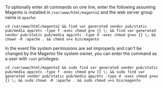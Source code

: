 <div markdown="1">

To optionally enter all commands on one line, enter the following assuming Magento is installed in `/var/www/html/magento2` and the web server group name is `apache`:

	cd /var/www/html/magento2 && find var generated vendor pub/static pub/media app/etc -type f -exec chmod g+w {} \; && find var generated vendor pub/static pub/media app/etc -type d -exec chmod g+ws {} \; && chown -R :apache . && chmod u+x bin/magento

In the event file system permissions are set improperly and can't be changed by the Magento file system owner, you can enter the command as a user with `root` privileges:

	cd /var/www/html/magento2 && sudo find var generated vendor pub/static pub/media app/etc -type f -exec chmod g+w {} \; && sudo find var generated vendor pub/static pub/media app/etc -type d -exec chmod g+ws {} \; && sudo chown -R :apache . && sudo chmod u+x bin/magento